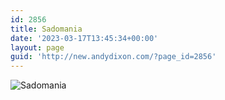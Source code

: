 ```yaml
---
id: 2856
title: Sadomania
date: '2023-03-17T13:45:34+00:00'
layout: page
guid: 'http://new.andydixon.com/?page_id=2856'
---
```


![Sadomania](https://i0.wp.com/assets.g8x2.ldn.idrivee2-23.com/posters/Sadomania%2001.jpg?w=1200&ssl=1 "Sadomania")